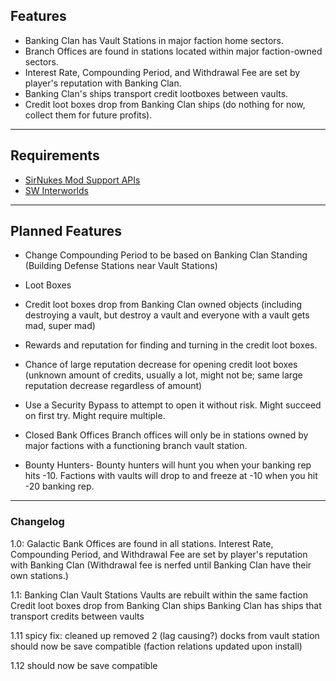 ## Features

- Banking Clan has Vault Stations in major faction home sectors.
- Branch Offices are found in stations located within major faction-owned sectors.
- Interest Rate, Compounding Period, and Withdrawal Fee are set by player's reputation with Banking Clan.
- Banking Clan's ships transport credit lootboxes between vaults.
- Credit loot boxes drop from Banking Clan ships (do nothing for now, collect them for future profits).

---

## Requirements
- [SirNukes Mod Support APIs](https://www.nexusmods.com/x4foundations/mods/503)
- [SW Interworlds](https://sites.google.com/view/swinterworlds/Home)

---

## Planned Features
- Change Compounding Period to be based on Banking Clan Standing (Building Defense Stations near Vault Stations)

- Loot Boxes
 - Credit loot boxes drop from Banking Clan owned objects (including destroying a vault, but destroy a vault and everyone with a vault gets mad, super mad)
 - Rewards and reputation for finding and turning in the credit loot boxes.
 - Chance of large reputation decrease for opening credit loot boxes (unknown amount of credits, usually a lot, might not be; same large reputation decrease regardless of amount)
 - Use a Security Bypass to attempt to open it without risk. Might succeed on first try. Might require multiple.

- Closed Bank Offices
Branch offices will only be in stations owned by major factions with a functioning branch vault station.

- Bounty Hunters-
Bounty hunters will hunt you when your banking rep hits -10. Factions with vaults will drop to and freeze at -10 when you hit -20 banking rep.

---

### Changelog

1.0:
Galactic Bank Offices are found in all stations.
Interest Rate, Compounding Period, and Withdrawal Fee are set by player's reputation with Banking Clan
  (Withdrawal fee is nerfed until Banking Clan have their own stations.)

1.1:
Banking Clan Vault Stations
Vaults are rebuilt within the same faction
Credit loot boxes drop from Banking Clan ships
Banking Clan has ships that transport credits between vaults

1.11 spicy fix:
cleaned up
removed 2 (lag causing?) docks from vault station
should now be save compatible (faction relations updated upon install)

1.12
should now be save compatible